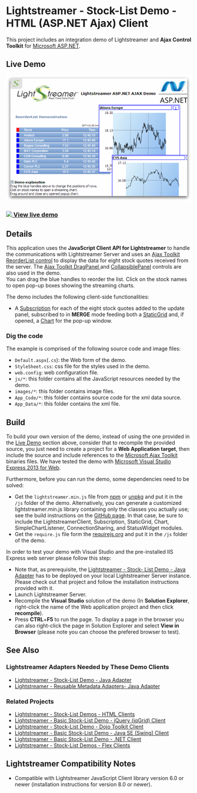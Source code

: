 # Lightstreamer - Stock-List Demo - HTML (ASP.NET Ajax) Client

<!-- START DESCRIPTION lightstreamer-example-stocklist-client-aspnetajax -->

This project includes an integration demo of Lightstreamer and <b>Ajax Control Toolkit</b> for [Microsoft ASP.NET](http://ajax.asp.net/).

## Live Demo

[![screenshot](screen_atlas_large.png)](http://demos.lightstreamer.com/AtlasDemo/)<br>
### [![](http://demos.lightstreamer.com/site/img/play.png) View live demo](http://demos.lightstreamer.com/AtlasDemo/)<br>

## Details

This application uses the <b>JavaScript Client API for Lightstreamer</b> to handle the communications with Lightstreamer Server and uses an [Ajax Toolkit ReorderList control](http://www.asp.net/ajaxlibrary/act_ReorderList.ashx) to display the data for eight stock quotes received from the server.
The [Ajax Toolkit DragPanel ](http://www.asp.net/ajaxlibrary/act_DragPanel.ashx) and [CollapsiblePanel](http://www.asp.net/ajaxlibrary/act_CollapsiblePanel.ashx) controls are also used in the demo.<br>
You can drag the blue handles to reorder the list. Click on the stock names to open pop-up boxes showing the streaming charts.<br>

The demo includes the following client-side functionalities:
* A [Subscription](https://lightstreamer.com/api/ls-web-client/latest/Subscription.html) for each of the eight stock quotes added to the update panel, subscribed to in <b>MERGE</b> mode feeding both a [StaticGrid](https://lightstreamer.com/api/ls-web-client/latest/StaticGrid.html) and, if opened, a [Chart](https://lightstreamer.com/api/ls-web-client/latest/Chart.html) for the pop-up window. 

### Dig the code

The example is comprised of the following source code and image files:
* `Default.aspx`(`.cs`): the Web form of the demo.
* `StyleSheet.css`: css file for the styles used in the demo.
* `web.config`: web configuration file.
* `js/*`: this folder contains all the JavaScript resources needed by the demo.
* `images/*`: this folder contains image files.
* `App_Code/*`: this folder contains source code for the xml data source.
* `App_Data/*`: this folder contains the xml file.

<!-- END DESCRIPTION lightstreamer-example-stocklist-client-aspnetajax -->

## Build

To build your own version of the demo, instead of using the one provided in the [Live Demo](https://github.com/Lightstreamer/Lightstreamer-example-StockList-client-aspnetajax#live-demo) section above, consider that to recompile the provided source, you just need to create a project for a <b>Web Application target</b>, then include the source and include references to the [Microsoft Ajax Toolkit](http://ajaxcontroltoolkit.codeplex.com/releases/) binaries files.
We have tested the demo with [Microsoft Visual Studio Express 2013 for Web](http://www.microsoft.com/en-us/download/details.aspx?id=40747).

Furthermore, before you can run the demo, some dependencies need to be solved:
* Get the `lightstreamer.min.js` file from [npm](https://www.npmjs.com/package/lightstreamer-client-web) or [unpkg](https://unpkg.com/lightstreamer-client-web/lightstreamer.min.js) and put it in the `/js` folder of the demo.
  Alternatively, you can generate a customized lightstreamer.min.js library containing only the classes you actually use;
  see the build instructions on the [GitHub page](https://github.com/Lightstreamer/Lightstreamer-lib-client-javascript#building).
  In that case, be sure to include the LightstreamerClient, Subscription, StaticGrid, Chart, SimpleChartListener, ConnectionSharing, and StatusWidget modules.
* Get the `require.js` file form the [requirejs.org](http://requirejs.org/docs/download.html) and put it in the `/js` folder of the demo.

In order to test your demo with Visual Studio and the pre-installed IIS Express web server please follow this step:

* Note that, as prerequisite, the [Lightstreamer - Stock- List Demo - Java Adapter](https://github.com/Lightstreamer/Lightstreamer-example-Stocklist-adapter-java) has to be deployed on your local Lightstreamer Server instance. Please check out that project and follow the installation instructions provided with it.
* Launch Lightstreamer Server.
* Recompile the <b>Visual Studio</b> solution of the demo (In <b>Solution Explorer</b>, right-click the name of the Web application project and then click <b>recompile</b>).
* Press <b>CTRL</b>+<b>F5</b> to run the page. To display a page in the browser you can also right-click the page in Solution Explorer and select <b>View in Browser</b> (please note you can choose the prefered browser to test).


## See Also

### Lightstreamer Adapters Needed by These Demo Clients

<!-- START RELATED_ENTRIES -->
* [Lightstreamer - Stock-List Demo - Java Adapter](https://github.com/Lightstreamer/Lightstreamer-example-Stocklist-adapter-java)
* [Lightstreamer - Reusable Metadata Adapters- Java Adapter](https://github.com/Lightstreamer/Lightstreamer-example-ReusableMetadata-adapter-java)

<!-- END RELATED_ENTRIES -->
### Related Projects

* [Lightstreamer - Stock-List Demos - HTML Clients](https://github.com/Lightstreamer/Lightstreamer-example-Stocklist-client-javascript)
* [Lightstreamer - Basic Stock-List Demo - jQuery (jqGrid) Client](https://github.com/Lightstreamer/Lightstreamer-example-StockList-client-jquery)
* [Lightstreamer - Stock-List Demo - Dojo Toolkit Client](https://github.com/Lightstreamer/Lightstreamer-example-StockList-client-dojo)
* [Lightstreamer - Basic Stock-List Demo - Java SE (Swing) Client](https://github.com/Lightstreamer/Lightstreamer-example-StockList-client-java)
* [Lightstreamer - Basic Stock-List Demo - .NET Client](https://github.com/Lightstreamer/Lightstreamer-example-StockList-client-dotnet)
* [Lightstreamer - Stock-List Demos - Flex Clients](https://github.com/Lightstreamer/Lightstreamer-example-StockList-client-flex)

## Lightstreamer Compatibility Notes

* Compatible with Lightstreamer JavaScript Client library version 6.0 or newer (installation instructions for version 8.0 or newer).
